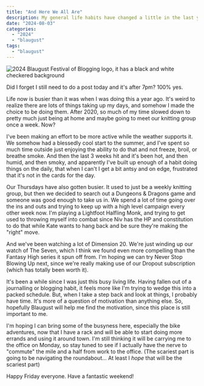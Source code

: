 ```yaml
---
title: "And Here We All Are"
description: My general life habits have changed a little in the last year. What are we up to now? Written for Blaugust 2024.
date: "2024-08-03"
categories: 
  - "2024"
  - "blaugust"
tags: 
  - "blaugust"
---
```


![2024 Blaugust Festival of Blogging logo, it has a black and white checkered background ](images/blaugust2024-litecheck-8007037277046433400574.png)

Did I forget I still need to do a post today and it's after 7pm? 100% yes.

Life now is busier than it was when I was doing this a year ago. It's weird to realize there are lots of things taking up my days, and somehow I made the choice to be doing them. After 2020, so much of my time slowed down to pretty much just being at home and maybe going to meet our knitting group once a week. Now?

I've been making an effort to be more active while the weather supports it. We somehow had a blessedly cool start to the summer, and I've spent so much time outside just enjoying the ability to do that and not freeze, broil, or breathe smoke. And then the last 3 weeks hit and it's been hot, and then humid, and then smoky, and apparently I've built up enough of a habit doing things on the daily, that when I can't I get a bit antsy and on edge, frustrated that it's not in the cards for the day.

Our Thursdays have also gotten busier. It used to just be a weekly knitting group, but then we decided to search out a Dungeons & Dragons game and someone was good enough to take us in. We spend a lot of time going over the ins and outs and trying to keep up with a high level campaign every other week now. I'm playing a Lightfoot Halfling Monk, and trying to get used to throwing myself into combat since Niv has the HP and constitution to do that while Kate wants to hang back and be sure they're making the "right" move.

And we've been watching a lot of Dimension 20. We're just winding up our watch of The Seven, which I think we found even more compelling than the Fantasy High series it spun off from. I'm hoping we can try Never Stop Blowing Up next, since we're really making use of our Dropout subscription (which has totally been worth it).

It's been a while since I was just this busy living life. Having fallen out of a journalling or blogging habit, it feels more like I'm trying to wedge this into a packed schedule. But, when I take a step back and look at things, I probably have time. It's more of a question of motivation than anything else. So, hopefully Blaugust will help me find the motivation, since this place is still important to me.

I'm hoping I can bring some of the busyness here, especially the bike adventures, now that I have a rack and will be able to start doing more errands and using it around town. I'm still thinking it will be carrying me to the office on Monday, so stay tuned to see if I actually have the nerve to "commute" the mile and a half from work to the office. (The scariest part is going to be navigating the roundabout... At least I _hope_ that will be the scariest part)

Happy Friday everyone. Have a fantastic weekend!
